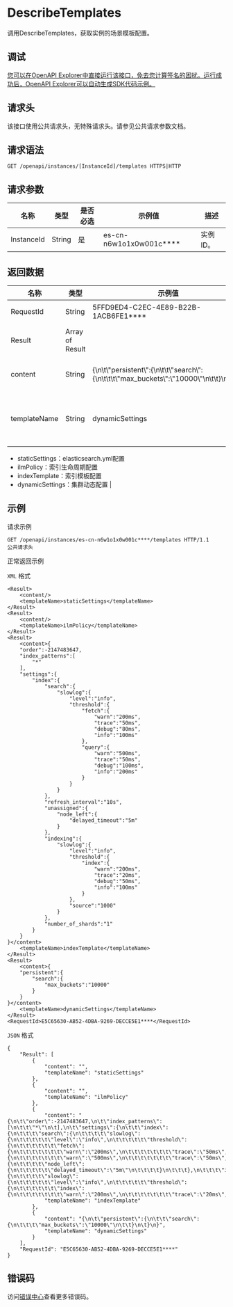 # DescribeTemplates

调用DescribeTemplates，获取实例的场景模板配置。

## 调试

[您可以在OpenAPI Explorer中直接运行该接口，免去您计算签名的困扰。运行成功后，OpenAPI Explorer可以自动生成SDK代码示例。](https://api.aliyun.com/#product=elasticsearch&api=DescribeTemplates&type=ROA&version=2017-06-13)

## 请求头

该接口使用公共请求头，无特殊请求头。请参见公共请求参数文档。

## 请求语法

```
GET /openapi/instances/[InstanceId]/templates HTTPS|HTTP
```

## 请求参数

|名称|类型|是否必选|示例值|描述|
|--|--|----|---|--|
|InstanceId|String|是|es-cn-n6w1o1x0w001c\*\*\*\*|实例ID。 |

## 返回数据

|名称|类型|示例值|描述|
|--|--|---|--|
|RequestId|String|5FFD9ED4-C2EC-4E89-B22B-1ACB6FE1\*\*\*\*|请求ID。 |
|Result|Array of Result| |返回结果。 |
|content|String|\{\\n\\t\\"persistent\\":\{\\n\\t\\t\\"search\\":\{\\n\\t\\t\\t\\"max\_buckets\\":\\"10000\\"\\n\\t\\t\}\\n\\t\}\\n\}|模板内容。 |
|templateName|String|dynamicSettings|模板名称。支持：

 -   staticSettings：elasticsearch.yml配置
-   ilmPolicy：索引生命周期配置
-   indexTemplate：索引模板配置
-   dynamicSettings：集群动态配置 |

## 示例

请求示例

```
GET /openapi/instances/es-cn-n6w1o1x0w001c****/templates HTTP/1.1
公共请求头
```

正常返回示例

`XML` 格式

```
<Result>
    <content/>
    <templateName>staticSettings</templateName>
</Result>
<Result>
    <content/>
    <templateName>ilmPolicy</templateName>
</Result>
<Result>
    <content>{
	"order":-2147483647,
	"index_patterns":[
		"*"
	],
	"settings":{
		"index":{
			"search":{
				"slowlog":{
					"level":"info",
					"threshold":{
						"fetch":{
							"warn":"200ms",
							"trace":"50ms",
							"debug":"80ms",
							"info":"100ms"
						},
						"query":{
							"warn":"500ms",
							"trace":"50ms",
							"debug":"100ms",
							"info":"200ms"
						}
					}
				}
			},
			"refresh_interval":"10s",
			"unassigned":{
				"node_left":{
					"delayed_timeout":"5m"
				}
			},
			"indexing":{
				"slowlog":{
					"level":"info",
					"threshold":{
						"index":{
							"warn":"200ms",
							"trace":"20ms",
							"debug":"50ms",
							"info":"100ms"
						}
					},
					"source":"1000"
				}
			},
			"number_of_shards":"1"
		}
	}
}</content>
    <templateName>indexTemplate</templateName>
</Result>
<Result>
    <content>{
	"persistent":{
		"search":{
			"max_buckets":"10000"
		}
	}
}</content>
    <templateName>dynamicSettings</templateName>
</Result>
<RequestId>E5C65630-AB52-4DBA-9269-DECCE5E1****</RequestId>
```

`JSON` 格式

```
{
	"Result": [
		{
			"content": "",
			"templateName": "staticSettings"
		},
		{
			"content": "",
			"templateName": "ilmPolicy"
		},
		{
			"content": "{\n\t\"order\":-2147483647,\n\t\"index_patterns\":[\n\t\t\"*\"\n\t],\n\t\"settings\":{\n\t\t\"index\":{\n\t\t\t\"search\":{\n\t\t\t\t\"slowlog\":{\n\t\t\t\t\t\"level\":\"info\",\n\t\t\t\t\t\"threshold\":{\n\t\t\t\t\t\t\"fetch\":{\n\t\t\t\t\t\t\t\"warn\":\"200ms\",\n\t\t\t\t\t\t\t\"trace\":\"50ms\",\n\t\t\t\t\t\t\t\"debug\":\"80ms\",\n\t\t\t\t\t\t\t\"info\":\"100ms\"\n\t\t\t\t\t\t},\n\t\t\t\t\t\t\"query\":{\n\t\t\t\t\t\t\t\"warn\":\"500ms\",\n\t\t\t\t\t\t\t\"trace\":\"50ms\",\n\t\t\t\t\t\t\t\"debug\":\"100ms\",\n\t\t\t\t\t\t\t\"info\":\"200ms\"\n\t\t\t\t\t\t}\n\t\t\t\t\t}\n\t\t\t\t}\n\t\t\t},\n\t\t\t\"refresh_interval\":\"10s\",\n\t\t\t\"unassigned\":{\n\t\t\t\t\"node_left\":{\n\t\t\t\t\t\"delayed_timeout\":\"5m\"\n\t\t\t\t}\n\t\t\t},\n\t\t\t\"indexing\":{\n\t\t\t\t\"slowlog\":{\n\t\t\t\t\t\"level\":\"info\",\n\t\t\t\t\t\"threshold\":{\n\t\t\t\t\t\t\"index\":{\n\t\t\t\t\t\t\t\"warn\":\"200ms\",\n\t\t\t\t\t\t\t\"trace\":\"20ms\",\n\t\t\t\t\t\t\t\"debug\":\"50ms\",\n\t\t\t\t\t\t\t\"info\":\"100ms\"\n\t\t\t\t\t\t}\n\t\t\t\t\t},\n\t\t\t\t\t\"source\":\"1000\"\n\t\t\t\t}\n\t\t\t},\n\t\t\t\"number_of_shards\":\"1\"\n\t\t}\n\t}\n}",
			"templateName": "indexTemplate"
		},
		{
			"content": "{\n\t\"persistent\":{\n\t\t\"search\":{\n\t\t\t\"max_buckets\":\"10000\"\n\t\t}\n\t}\n}",
			"templateName": "dynamicSettings"
		}
	],
	"RequestId": "E5C65630-AB52-4DBA-9269-DECCE5E1****"
}
```

## 错误码

访问[错误中心](https://error-center.aliyun.com/status/product/elasticsearch)查看更多错误码。

